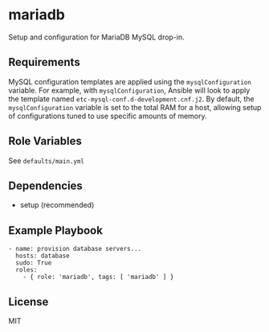 mariadb
========

Setup and configuration for MariaDB MySQL drop-in.

Requirements
------------

MySQL configuration templates are applied using the `mysqlConfiguration` variable. For example, with `mysqlConfiguration`, Ansible will look to apply the template named `etc-mysql-conf.d-development.cnf.j2`. By default, the `mysqlConfiguration` variable is set to the total RAM for a host, allowing setup of configurations tuned to use specific amounts of memory.

Role Variables
--------------

See `defaults/main.yml`

Dependencies
------------

* setup (recommended)

Example Playbook
-------------------------

    - name: provision database servers...
      hosts: database
      sudo: True
      roles:
        - { role: 'mariadb', tags: [ 'mariadb' ] }

License
-------

MIT
